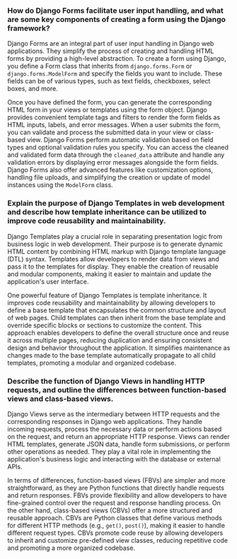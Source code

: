 ### How do Django Forms facilitate user input handling, and what are some key components of creating a form using the Django framework?

Django Forms are an integral part of user input handling in Django web applications. They simplify the process of creating and handling HTML forms by providing a high-level abstraction. To create a form using Django, you define a Form class that inherits from `django.forms.Form` or `django.forms.ModelForm` and specify the fields you want to include. These fields can be of various types, such as text fields, checkboxes, select boxes, and more.

Once you have defined the form, you can generate the corresponding HTML form in your views or templates using the form object. Django provides convenient template tags and filters to render the form fields as HTML inputs, labels, and error messages. When a user submits the form, you can validate and process the submitted data in your view or class-based view. Django Forms perform automatic validation based on field types and optional validation rules you specify. You can access the cleaned and validated form data through the `cleaned_data` attribute and handle any validation errors by displaying error messages alongside the form fields. Django Forms also offer advanced features like customization options, handling file uploads, and simplifying the creation or update of model instances using the `ModelForm` class.

### Explain the purpose of Django Templates in web development and describe how template inheritance can be utilized to improve code reusability and maintainability.

Django Templates play a crucial role in separating presentation logic from business logic in web development. Their purpose is to generate dynamic HTML content by combining HTML markup with Django template language (DTL) syntax. Templates allow developers to render data from views and pass it to the templates for display. They enable the creation of reusable and modular components, making it easier to maintain and update the application's user interface.

One powerful feature of Django Templates is template inheritance. It improves code reusability and maintainability by allowing developers to define a base template that encapsulates the common structure and layout of web pages. Child templates can then inherit from the base template and override specific blocks or sections to customize the content. This approach enables developers to define the overall structure once and reuse it across multiple pages, reducing duplication and ensuring consistent design and behavior throughout the application. It simplifies maintenance as changes made to the base template automatically propagate to all child templates, promoting a modular and organized codebase.

### Describe the function of Django Views in handling HTTP requests, and outline the differences between function-based views and class-based views.

Django Views serve as the intermediary between HTTP requests and the corresponding responses in Django web applications. They handle incoming requests, process the necessary data or perform actions based on the request, and return an appropriate HTTP response. Views can render HTML templates, generate JSON data, handle form submissions, or perform other operations as needed. They play a vital role in implementing the application's business logic and interacting with the database or external APIs.

In terms of differences, function-based views (FBVs) are simpler and more straightforward, as they are Python functions that directly handle requests and return responses. FBVs provide flexibility and allow developers to have fine-grained control over the request and response handling process. On the other hand, class-based views (CBVs) offer a more structured and reusable approach. CBVs are Python classes that define various methods for different HTTP methods (e.g., `get()`, `post()`), making it easier to handle different request types. CBVs promote code reuse by allowing developers to inherit and customize pre-defined view classes, reducing repetitive code and promoting a more organized codebase.
